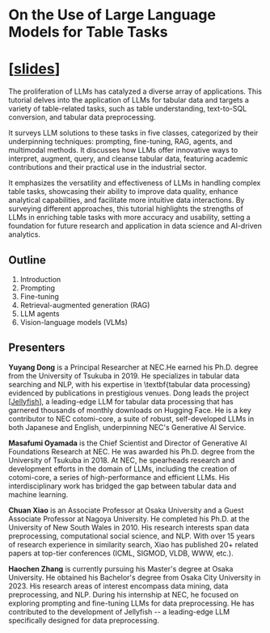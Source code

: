 # On the Use of Large Language Models for Table Tasks 
# [[slides](https://dongyuyang.github.io/tableLLM-tutorial/cikm_tutorial_all.pdf)]

The proliferation of LLMs has catalyzed a diverse array of applications. This tutorial delves into the application of LLMs for tabular data and targets a variety of table-related tasks, such as table understanding, text-to-SQL conversion, and tabular data preprocessing. 

It surveys LLM solutions to these tasks in five classes, categorized by their underpinning techniques: prompting, fine-tuning, RAG, agents, and multimodal methods. It discusses how LLMs offer innovative ways to interpret, augment, query, and cleanse tabular data, featuring academic contributions and their practical use in the industrial sector. 

It emphasizes the versatility and effectiveness of LLMs in handling complex table tasks, showcasing their ability to improve data quality, enhance analytical capabilities, and facilitate more intuitive data interactions. By surveying different approaches, this tutorial highlights the strengths of LLMs in enriching table tasks with more accuracy and usability, setting a foundation for future research and application in data science and AI-driven analytics.

## Outline

1. Introduction
2. Prompting 
3. Fine-tuning
4. Retrieval-augmented generation (RAG) 
5. LLM agents 
6. Vision-language models (VLMs)  


## Presenters
**Yuyang Dong** is a Principal Researcher at NEC.He earned his Ph.D. degree from the University of Tsukuba in 2019. He specializes in tabular data searching and NLP, with his expertise in \textbf{tabular data processing} evidenced by publications in prestigious venues. Dong leads the project [[Jellyfish](https://huggingface.co/NECOUDBFM)], a leading-edge LLM for tabular data processing that has garnered thousands of monthly downloads on Hugging Face. He is a key contributor to NEC cotomi-core, a suite of robust, self-developed LLMs in both Japanese and English, underpinning NEC's Generative AI Service.

**Masafumi Oyamada** is the Chief Scientist and Director of Generative AI Foundations Research at NEC. He was awarded his Ph.D. degree from the University of Tsukuba in 2018. At NEC, he spearheads research and development efforts in the domain of LLMs, including the creation of cotomi-core, a series of high-performance and efficient LLMs. His interdisciplinary work has bridged the gap between tabular data and machine learning. 

**Chuan Xiao** is an Associate Professor at Osaka University and a Guest Associate Professor at Nagoya University. He completed his Ph.D. at the University of New South Wales in 2010. His research interests span data preprocessing, computational social science, and NLP. With over 15 years of research experience in similarity search, Xiao has published 20+ related papers at top-tier conferences (ICML, SIGMOD, VLDB, WWW, etc.). 

**Haochen Zhang** is currently pursuing his Master's degree at Osaka University. He obtained his Bachelor's degree from Osaka City University in 2023. His research areas of interest encompass data mining, data preprocessing, and NLP. During his internship at NEC, he focused on exploring prompting and fine-tuning LLMs for data preprocessing. He has contributed to the development of Jellyfish -- a leading-edge LLM specifically designed for data preprocessing. 
